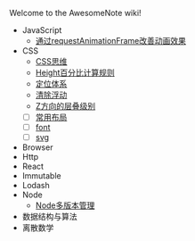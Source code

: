 Welcome to the AwesomeNote wiki!


+ JavaScript
    - [通过requestAnimationFrame改善动画效果](https://github.com/janeluck/AwesomeNote/wiki/Improving-Experience-By-RequestAnimationFrame.md)
+ CSS
    - [CSS思维](https://github.com/janeluck/AwesomeNote/wiki/Thinking-In-Css)
    - [Height百分比计算规则](https://github.com/janeluck/AwesomeNote/wiki/Height-By-Percentage)
    - [定位体系](https://github.com/janeluck/AwesomeNote/wiki/Display-Float-Position)
    - [清除浮动](https://github.com/janeluck/AwesomeNote/wiki/Clear-Float)
    - [Z方向的层叠级别](https://github.com/janeluck/AwesomeNote/wiki/Stack-Level)
    - [ ] [常用布局]()
    - [ ] [font]()
    - [ ] [svg]()
+ Browser
+ Http
+ React
+ Immutable
+ Lodash
+ Node
    - [Node多版本管理](https://github.com/janeluck/AwesomeNote/wiki/Node-Version-Management)
+ 数据结构与算法
+ 离散数学

